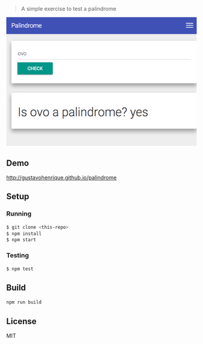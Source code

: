 > A simple exercise to test a palindrome

![Screenshot](screenshot.png)

## Demo

http://gustavohenrique.github.io/palindrome

## Setup

### Running

```bash
$ git clone <this-repo>
$ npm install
$ npm start
```

### Testing

```bash
$ npm test
```

## Build

```bash
npm run build
```

## License

MIT